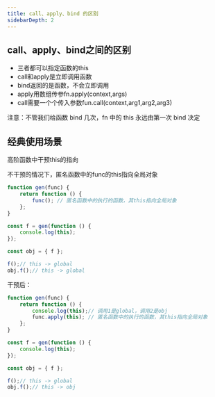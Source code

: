 ```yaml
---
title: call、apply、bind 的区别
sidebarDepth: 2
---
```


## call、apply、bind之间的区别

* 三者都可以指定函数的this
* call和apply是立即调用函数
* bind返回的是函数，不会立即调用
* apply用数组传参fn.apply(context,args)
* call需要一个个传入参数fun.call(context,arg1,arg2,arg3)

注意：不管我们给函数 bind 几次，fn 中的 this 永远由第一次 bind 决定

## 经典使用场景
高阶函数中干预this的指向

不干预的情况下，匿名函数中的func的this指向全局对象
```javascript
function gen(func) {
    return function () {
        func(); // 匿名函数中的执行的函数，其this指向全局对象
    };
}

const f = gen(function () {
    console.log(this);
});

const obj = { f };

f();// this -> global
obj.f();// this -> global

```
干预后：
```javascript
function gen(func) {
    return function () {
        console.log(this);// 调用1是global，调用2是obj
        func.apply(this); // 匿名函数中的执行的函数，其this指向全局对象
    };
}

const f = gen(function () {
    console.log(this);
});

const obj = { f };

f();// this -> global
obj.f();// this -> obj

```